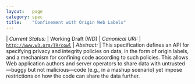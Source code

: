 ```yaml
---
layout:   page
category: spec
title:    "Confinement with Origin Web Labels"
---
```


| *Current Status:* | Working Draft (WD)
| *Canonical URI:* | [`http://www.w3.org/TR/cowl`](http://www.w3.org/TR/cowl)
| *Abstract:* | This specification defines an API for specifying privacy and integrity policies on data, in the form of origin labels, and a mechanism for confining code according to such policies. This allows Web application authors and server operators to share data with untrusted—buggy but not malicious—code (e.g., in a mashup scenario) yet impose restrictions on how the code can share the data further.